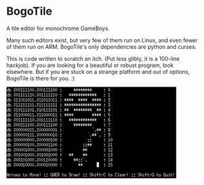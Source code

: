 # BogoTile
A tile editor for monochrome GameBoys.

Many such editors exist, but very few of them run on Linux, and even fewer of them run on ARM.  BogoTile's only dependencies are python and curses.

This is code written to scratch an itch.  (Put less glibly, it is a 100-line hackjob).  If you are looking for a beautiful or robust program, look elsewhere.  But if you are stuck on a strange platform and out of options, BogoTile is there for you. :)

<img src="https://raw.githubusercontent.com/PeterFidelman/BogoTile/master/bogotile.png">
